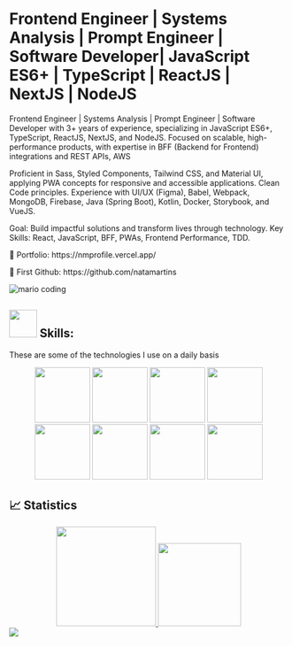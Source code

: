 # Frontend Engineer | Systems Analysis | Prompt Engineer | Software Developer| JavaScript ES6+ | TypeScript | ReactJS | NextJS | NodeJS
<p>
 Frontend Engineer | Systems Analysis | Prompt Engineer | Software Developer with 3+ years of experience, specializing in JavaScript ES6+, TypeScript, ReactJS, NextJS, and NodeJS. Focused on scalable, high-performance products, with expertise in BFF (Backend for Frontend) integrations and REST APIs, AWS

Proficient in Sass, Styled Components, Tailwind CSS, and Material UI, applying PWA concepts for responsive and accessible applications. Clean Code principles. Experience with UI/UX (Figma), Babel, Webpack, MongoDB, Firebase, Java (Spring Boot), Kotlin, Docker, Storybook, and VueJS.

Goal: Build impactful solutions and transform lives through technology.
Key Skills: React, JavaScript, BFF, PWAs, Frontend Performance, TDD.
</p>

<p>🛑 Portfolio: https://nmprofile.vercel.app/</p>
<p>🛑 First Github: https://github.com/natamartins</p>

![mario coding](https://i.imgur.com/1ZvVkDc.gif)

## <div displa="flex" aling-aitems="center" text-aling="center">  <img src="https://media.giphy.com/media/UuC5AgQnh4tWZg2yrd/200.webp" width="50"> Skills:</div>
 These are some of the technologies I use on a daily basis
 
<div align="center">
 <img src="https://media3.giphy.com/media/ln7z2eWriiQAllfVcn/200w.webp" width="100">      
 <img src="https://i.giphy.com/media/eNAsjO55tPbgaor7ma/200w.webp" width="100">      
 <img src="https://i.giphy.com/media/KzJkzjggfGN5Py6nkT/200.webp" width="100">      
 <img src="https://i.giphy.com/media/IdyAQJVN2kVPNUrojM/200.webp" width="100">
</div>

<div align="center">
  <img src="https://media.giphy.com/media/XAxylRMCdpbEWUAvr8/200.webp" width="100">
 <img src="https://media.giphy.com/media/fsEaZldNC8A1PJ3mwp/200.webp" width="100">      
 <img src="https://media.giphy.com/media/kdFc8fubgS31b8DsVu/200.webp" width="100">
 <img src="https://media.giphy.com/media/gHnBLyeYE6hboT3t3o/200.webp" width="100">

</div>

##

## 📈 Statistics
<div align="center" display="Flex" gap="200px">
 <a href="https://github.com/natamartins/natamartins">
  <img height="180em" src="https://github-readme-stats.vercel.app/api?username=natamartinscodedev&show_icons=true&theme=radical&include_all_commits=true"/>
  <img height="150em" src="https://github-readme-stats.vercel.app/api/top-langs/?username=natamartinscodedev&theme=radical&layout=compact"/>
 </a>
</div>

<div> 
  <a href="https://www.linkedin.com/in/nat%C3%A3-martins-0a1581229/" target="_blank">
    <img src="https://img.shields.io/badge/-LinkedIn-%230077B5?style=for-the-badge&logo=linkedin&logoColor=white" target="_blank">
  </a> 
</div>
